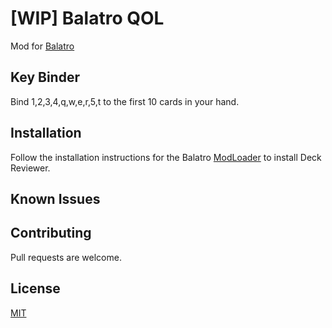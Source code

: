 # [WIP] Balatro QOL
Mod for [Balatro](https://store.steampowered.com/app/2379780/Balatro/)

## Key Binder
Bind 1,2,3,4,q,w,e,r,5,t to the first 10 cards in your hand.
## Installation

Follow the installation instructions for the Balatro [ModLoader](https://github.com/Steamopollys/Steamodded/tree/0.6.0) to install Deck Reviewer.

## Known Issues

## Contributing

Pull requests are welcome.
## License

[MIT](https://choosealicense.com/licenses/mit/)
